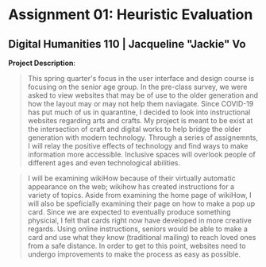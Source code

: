 # Assignment 01: Heuristic Evaluation
## Digital Humanities 110 | Jacqueline "Jackie" Vo

__Project Description__: 

> This spring quarter's focus in the user interface and design course is focusing on the senior age group. In the pre-class survey, we were asked to view websites that may be of use to the older generation and how the layout may or may not help them naviagate. Since COVID-19 has put much of us in quarantine, I decided to look into instructional websites regarding arts and crafts. My project is meant to be exist at the intersection of craft and digital works to help bridge the older generation with modern technology. Through a series of assignemnts, I will relay the positive effects of technology and find ways to make information more accessible. Inclusive spaces will overlook people of different ages and even technological abilities.
 
> I will be examining wikiHow because of their virtually automatic appearance on the web; wikihow has created instructions for a variety of topics. Aside from examining the home page of wikiHow, I will also be speficially examining their page on how to make a pop up card. Since we are expected to eventually produce something physicial, I felt that cards right now have developed in more creative regards. Using online instructions, seniors would be able to make a card and use what they know (traditional mailing) to reach loved ones from a safe distance. In order to get to this point, websites need to undergo improvements to make the process as easy as possible.
